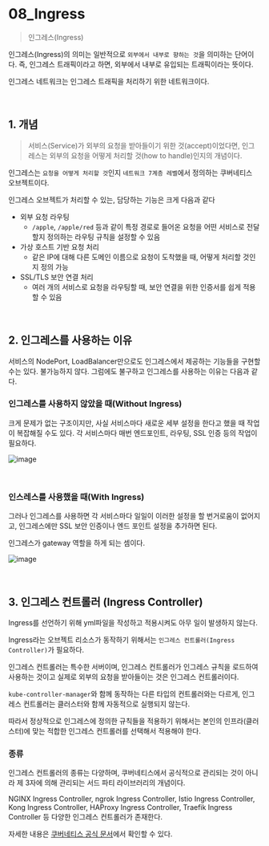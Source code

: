 # 08_Ingress

> 인그레스(Ingress)

인그레스(Ingress)의 의미는 일반적으로 `외부에서 내부로 향하는 것`을 의미하는 단어이다. 즉, 인그레스 트래픽이라고 하면, 외부에서 내부로 유입되는 트래픽이라는 뜻이다.

인그레스 네트워크는 인그레스 트래픽을 처리하기 위한 네트워크이다.

<br>

## 1. 개념

>  서비스(Service)가 외부의 요청을 받아들이기 위한 것(accept)이었다면, 인그레스는 외부의 요청을 어떻게 처리할 것(how to handle)인지의 개념이다.

인그레스는 `요청을 어떻게 처리할 것`인지 `네트워크 7계층 레벨`에서 정의하는 쿠버네티스 오브젝트이다.

인그레스 오브젝트가 처리할 수 있는, 담당하는 기능은 크게 다음과 같다

- 외부 요청 라우팅
  - `/apple`, `/apple/red` 등과 같이 특정 경로로 들어온 요청을 어떤 서비스로 전달할지 정의하는 라우팅 규칙을 설정할 수 있음
- 가상 호스트 기반 요청 처리
  - 같은 IP에 대해 다른 도메인 이름으로 요청이 도착했을 때, 어떻게 처리할 것인지 정의 가능
- SSL/TLS 보안 연결 처리
  - 여러 개의 서비스로 요청을 라우팅할 때, 보안 연결을 위한 인증서를 쉽게 적용할 수 있음

<br>

## 2. 인그레스를 사용하는 이유

서비스의 NodePort, LoadBalancer만으로도 인그레스에서 제공하는 기능들을 구현할 수는 있다. 불가능하지 않다. 그럼에도 불구하고 인그레스를 사용하는 이유는 다음과 같다.

### 인그레스를 사용하지 않았을 때(Without Ingress)

크게 문제가 없는 구조이지만, 사실 서비스마다 새로운 세부 설정을 한다고 했을 때 작업이 복잡해질 수도 있다. 각 서비스마다 매번 엔드포인트, 라우팅, SSL 인증 등의 작업이 필요하다.

![image](https://github.com/siwon-park/Problem_Solving/assets/93081720/44837875-beb3-4c79-95a9-eaad03621d04)

<br>

### 인스레스를 사용했을 때(With Ingress)

그러나 인그레스를 사용하면 각 서비스마다 일일이 이러한 설정을 할 번거로움이 없어지고, 인그레스에만 SSL 보안 인증이나 엔드 포인트 설정을 추가하면 된다.

인그레스가 gateway 역할을 하게 되는 셈이다.

![image](https://github.com/siwon-park/Problem_Solving/assets/93081720/45b295d9-5c27-4d30-9f66-b5250c18b0ef)

<br>

## 3. 인그레스 컨트롤러 (Ingress Controller)

Ingress를 선언하기 위해 yml파일을 작성하고 적용시켜도 아무 일이 발생하지 않는다.

Ingress라는 오브젝트 리소스가 동작하기 위해서는 `인그레스 컨트롤러(Ingress Controller)`가 필요하다.

인그레스 컨트롤러는 특수한 서버이며, 인그레스 컨트롤러가 인그레스 규칙을 로드하여 사용하는 것이고 실제로 외부의 요청을 받아들이는 것은 인그레스 컨트롤러이다.

`kube-controller-manager`와 함께 동작하는 다른 타입의 컨트롤러와는 다르게, 인그레스 컨트롤러는 클러스터와 함께 자동적으로 실행되지 않는다.

따라서 정상적으로 인그레스에 정의한 규칙들을 적용하기 위해서는 본인의 인프라(클러스터)에 맞는 적합한 인그레스 컨트롤러를 선택해서 적용해야 한다.

### 종류

인그레스 컨트롤러의 종류는 다양하며, 쿠버네티스에서 공식적으로 관리되는 것이 아니라 제 3자에 의해 관리되는 서드 파티 라이브러리의 개념이다.

NGINX Ingress Controller, ngrok Ingress Controller, Istio Ingress Controller, Kong Ingress Controller, HAProxy Ingress Controller, Traefik Ingress Controller 등 다양한 인그레스 컨트롤러가 존재한다.

자세한 내용은 [쿠버네티스 공식 문서](https://kubernetes.io/docs/concepts/services-networking/ingress-controllers/)에서 확인할 수 있다.

